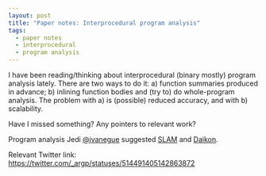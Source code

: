 ```yaml
---
layout: post
title: "Paper notes: Interprocedural program analysis"
tags:
  - paper notes
  - interprocedural
  - program analysis
---
```

I have been reading/thinking about interprocedural (binary mostly) program
analysis lately. There are two ways to do it: a) function summaries produced
in advance; b) inlining function bodies and (try to) do whole-program analysis.
The problem with a) is (possible) reduced accuracy, and with b) scalability.

Have I missed something? Any pointers to relevant work?

Program analysis Jedi <a href="https://twitter.com/jvanegue">@jvanegue</a>
suggested <a href="http://research.microsoft.com/en-us/projects/slam/">SLAM</a>
and <a href="http://asa.iti.kit.edu/daikon.pdf">Daikon</a>.

Relevant Twitter link:
<a href="https://twitter.com/_argp/statuses/514491405142863872">https://twitter.com/_argp/statuses/514491405142863872</a>
